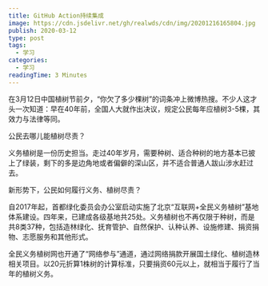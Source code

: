 ```yaml
---
title: GitHub Action持续集成
image: https://cdn.jsdelivr.net/gh/realwds/cdn/img/20201216165804.jpg
publish: 2020-03-12
type: post
tags:
  - 学习
categories:
  - 学习
readingTime: 3 Minutes
---
```


在3月12日中国植树节前夕，“你欠了多少棵树”的词条冲上微博热搜。不少人这才头一次知道：早在40年前，全国人大就作出决议，规定公民每年应植树3-5棵，其效力与法律等同。

<!-- more -->

公民去哪儿能植树尽责？

义务植树是一份历史担当。走过40年岁月，需要种树、适合种树的地方基本已披上了绿装，剩下的多是边角地或者偏僻的深山区，并不适合普通人跋山涉水赶过去。

新形势下，公民如何履行义务、植树尽责？

自2017年起，首都绿化委员会办公室启动实施了北京“互联网+全民义务植树”基地体系建设。四年来，已建成各级基地共25处。义务植树也不再仅限于种树，而是共8类37种，包括造林绿化、抚育管护、自然保护、认种认养、设施修建、捐资捐物、志愿服务和其他形式。

全民义务植树网也开通了“网络参与”通道，通过网络捐款开展国土绿化、植树造林相关项目。以20元折算1株树的计算标准，只要捐资60元以上，就相当于履行了当年的植树义务。